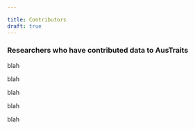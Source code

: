 ```yaml
---

title: Contributors
draft: true
---
```


### Researchers who have contributed data to AusTraits
blah

blah

blah

blah

blah
